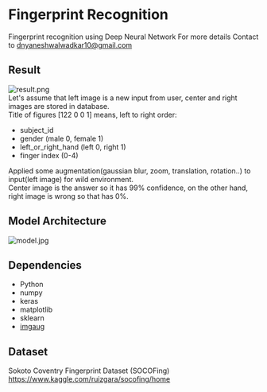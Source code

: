 # Fingerprint Recognition
Fingerprint recognition using Deep Neural Network
For more details Contact to dnyaneshwalwadkar10@gmail.com

## Result

![result.png](https://github.com/kairess/fingerprint_recognition/raw/master/result/result.png)  
Let's assume that left image is a new input from user, center and right images are stored in database.  
Title of figures [122 0 0 1] means, left to right order:  
- subject_id
- gender (male 0, female 1)
- left_or_right_hand (left 0, right 1)
- finger index (0-4)
  
Applied some augmentation(gaussian blur, zoom, translation, rotation..) to input(left image) for wild environment.  
Center image is the answer so it has 99% confidence, on the other hand, right image is wrong so that has 0%.  

## Model Architecture
![model.jpg](https://github.com/kairess/fingerprint_recognition/raw/master/result/model.jpg)  

## Dependencies
- Python
- numpy
- keras
- matplotlib
- sklearn
- [imgaug](https://github.com/aleju/imgaug)

## Dataset

Sokoto Coventry Fingerprint Dataset (SOCOFing) https://www.kaggle.com/ruizgara/socofing/home
